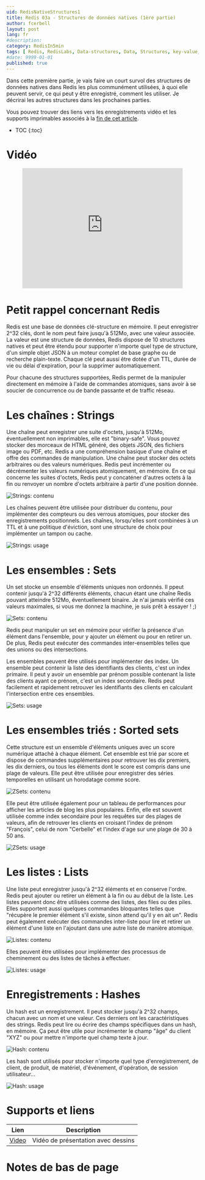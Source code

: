 ```yaml
---
uid: RedisNativeStructures1
title: Redis 03a - Structures de données natives (1ère partie)
author: fcerbell
layout: post
lang: fr
#description:
category: RedisIn5min
tags: [ Redis, RedisLabs, Data-structures, Data, Structures, key-value, key, value, strings, limits, sets, sorted, list, hash, ttl, time-to-live, expiration, full text search, full text, search engine, graph database, graph, cypher, opencypher, concurrency, atomic counter, atomic, counter, lock, index, indices, stack, queue, joe queue, task queue, task ]
#date: 9999-01-01
published: true
---
```


Dans cette première partie, je vais faire un court survol des structures de
données natives dans Redis les plus communément utilisées, à quoi elle peuvent
servir, ce qui peut y être enregistré, comment les utiliser. Je décrirai les
autres structures dans les prochaines parties.

Vous pouvez trouver des liens vers les enregistrements vidéo et les supports
imprimables associés à la <a href="#supports-et-liens">fin de cet article</a>.

* TOC
{:toc}

# Vidéo

<center><iframe width="420" height="315" src="https://www.youtube.com/embed/ulOnuE8di30" frameborder="0" allowfullscreen></iframe></center>

 
# Petit rappel concernant Redis

Redis est une base de données clé-structure en mémoire. Il peut enregistrer
2^32 clés, dont le nom peut faire jusqu'à 512Mo, avec une valeur associée. La
valeur est une structure de données, Redis dispose de 10 structures natives et
peut être étendu pour supporter n'importe quel type de structure, d'un simple
objet JSON à un moteur complet de base graphe ou de recherche plain-texte.
Chaque clé peut aussi être dotée d'un TTL, durée de vie ou délai d'expiration,
pour la supprimer automatiquement.

Pour chacune des structures supportées, Redis permet de la manipuler
directement en mémoire à l'aide de commandes atomiques, sans avoir à se soucier
de concurrence ou de bande passante et de traffic réseau.

# Les chaînes : Strings

Une chaîne peut enregistrer une suite d'octets, jusqu'à 512Mo, éventuellement
non imprimables, elle est "binary-safe". Vous pouvez stocker des morceaux de
HTML généré, des objets JSON, des fichiers image ou PDF, etc. Redis a une
compréhension basique d'une chaîne et offre des commandes de manipulation. Une
chaîne peut stocker des octets arbitraires ou des valeurs numériques. Redis
peut incrémenter ou décrémenter les valeurs numériques atomiquement, en
mémoire. En ce qui concerne les suites d'octets, Redis peut y concaténer
d'autres octets à la fin ou renvoyer un nombre d'octets arbitraire à partir
d'une position donnée.  

![Strings: contenu][Strings1.png]

Les chaînes peuvent être utilisée pour distribuer du
contenu, pour implémenter des compteurs ou des verrous atomiques, pour stocker
des enregistrements positionnels.  Les chaînes, lorsqu'elles sont combinées à
un TTL et à une politique d'éviction, sont une structure de choix pour
implémenter un tampon ou cache.

![Strings: usage][Strings2.png]

# Les ensembles : Sets

Un set stocke un ensemble d'éléments uniques non ordonnés. Il ppeut contenir
jusqu'à 2^32 différents éléments, chacun étant une chaîne Redis pouvant
atteindre 512Mo, éventuellement binaire. Je n'ai jamais vérifié ces valeurs
maximales, si vous me donnez la machine, je suis prêt à essayer ! ;)

![Sets: contenu][Sets1.png]

Redis peut manipuler un set en mémoire pour vérifier la présence d'un élément
dans l'ensemble, pour y ajouter un élément ou pour en retirer un. De plus,
Redis peut exécuter des commandes inter-ensembles telles que des unions ou des
intersections.

Les ensembles peuvent être utilisés pour implémenter des index. Un ensemble
peut contenir la liste des identifiants des clients, c'est un index primaire.
Il peut y avoir un ensemble par prénom possible contenant la liste des clients
ayant ce prénom, c'est un index secondaire. Redis peut facilement et rapidement
retrouver les identifiants des clients en calculant l'intersection entre ces
ensembles.

![Sets: usage][Sets2.png]

# Les ensembles triés : Sorted sets

Cette structure est un ensemble d'éléments uniques avec un score numérique
attaché à chaque élément. Cet ensemble est trié par score et dispose de
commandes supplémentaires pour retrouver les dix premiers, les dix derniers, ou
tous les éléments dont le score est compris dans une plage de valeurs. Elle
peut être utilisée pour enregistrer des séries temporelles en utilisant un
horodatage comme score. 

![ZSets: contenu][ZSets1.png]

Elle peut être utilisée également pour un tableau de
performances pour afficher les articles de blog les plus populaires. Enfin,
elle est souvent utilisée comme index secondaire pour les requêtes sur des
plages de valeurs, afin de retrouver les clients en croisant l'index de prénom
"François", celui de nom "Cerbelle" et l'index d'age sur une plage de 30 à 50
ans.

![ZSets: usage][ZSets2.png]

# Les listes : Lists

Une liste peut enregistrer jusqu'à 2^32 éléments et en conserve l'ordre. Redis
peut ajouter ou retirer un élément à la fin ou au début de la liste. Les listes
peuvent donc être utilisées comme des listes, des files ou des piles. Elles
supportent aussi quelques commandes bloquantes telles que "récupère le premier
élément s'il existe, sinon attend qu'il y en ait un". Redis peut également
exécuter des commandes inter-liste pour lire et retirer un élément d'une liste
en l'ajoutant dans une autre liste de manière atomique. 

![Listes: contenu][Lists1.png]

Elles peuvent être utilisées pour implémenter des processus de cheminement ou
des listes de tâches à effectuer.

![Listes: usage][Lists2.png]

# Enregistrements : Hashes

Un hash est un enregistrement. Il peut stocker jusqu'à 2^32 champs, chacun avec
un nom et une valeur. Ces derniers ont les caractéristiques des strings. Redis
peut lire ou écrire des champs spécifiques dans un hash, en mémoire. Ça peut
être utile pour incrémenter le champ "âge" du client "XYZ" ou pour mettre
n'importe quel champ texte à jour.

![Hash: contenu][Hashes1.png]

Les hash sont utilisés pour stocker n'importe quel type d'enregistrement, de
client, de produit, de matériel, d'événement, d'opération, de session
utilisateur...

![Hash: usage][Hashes2.png]

# Supports et liens

| Lien | Description |
|---|---|
| [Video] | Vidéo de présentation avec dessins |

# Notes de bas de page

[Video]: https://youtu.be/ulOnuE8di30 "Vidéo de présentation avec dessins"
[Strings1.png]: {{site.url}}{{site.baseurl}}/assets/posts/{{page.uid}}/Strings1.png "String contents"
[Strings2.png]: {{site.url}}{{site.baseurl}}/assets/posts/{{page.uid}}/Strings2.png "String usecases"
[Sets1.png]: {{site.url}}{{site.baseurl}}/assets/posts/{{page.uid}}/Sets1.png "Set contents"
[Sets2.png]: {{site.url}}{{site.baseurl}}/assets/posts/{{page.uid}}/Sets2.png "Set usecase"
[ZSets1.png]: {{site.url}}{{site.baseurl}}/assets/posts/{{page.uid}}/ZSets1.png "ZSet content"
[ZSets2.png]: {{site.url}}{{site.baseurl}}/assets/posts/{{page.uid}}/ZSets2.png "ZSet usecase"
[Lists1.png]: {{site.url}}{{site.baseurl}}/assets/posts/{{page.uid}}/Lists1.png "List contents"
[Lists2.png]: {{site.url}}{{site.baseurl}}/assets/posts/{{page.uid}}/Lists2.png "List usecase"
[Hashes1.png]: {{site.url}}{{site.baseurl}}/assets/posts/{{page.uid}}/Hashes1.png "Hash contents"
[Hashes2.png]: {{site.url}}{{site.baseurl}}/assets/posts/{{page.uid}}/Hashes2.png "Hash usecase"
